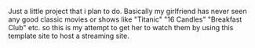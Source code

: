 Just a little project that i plan to do. Basically my girlfriend has never seen any good classic movies or shows like "Titanic" "16 Candles" "Breakfast Club" etc. so this is my attempt to get her to watch them by using this template site to host a streaming site.
